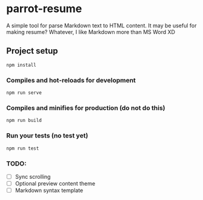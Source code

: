 # parrot-resume
A simple tool for parse Markdown text to HTML content. It may be useful for making resume?
Whatever, I like Markdown more than MS Word XD

## Project setup
```
npm install
```

### Compiles and hot-reloads for development
```
npm run serve
```

### Compiles and minifies for production (do not do this)
```
npm run build 
```

### Run your tests (no test yet)
```
npm run test 
```
### TODO:
- [ ] Sync scrolling
- [ ] Optional preview content theme
- [ ] Markdown syntax template